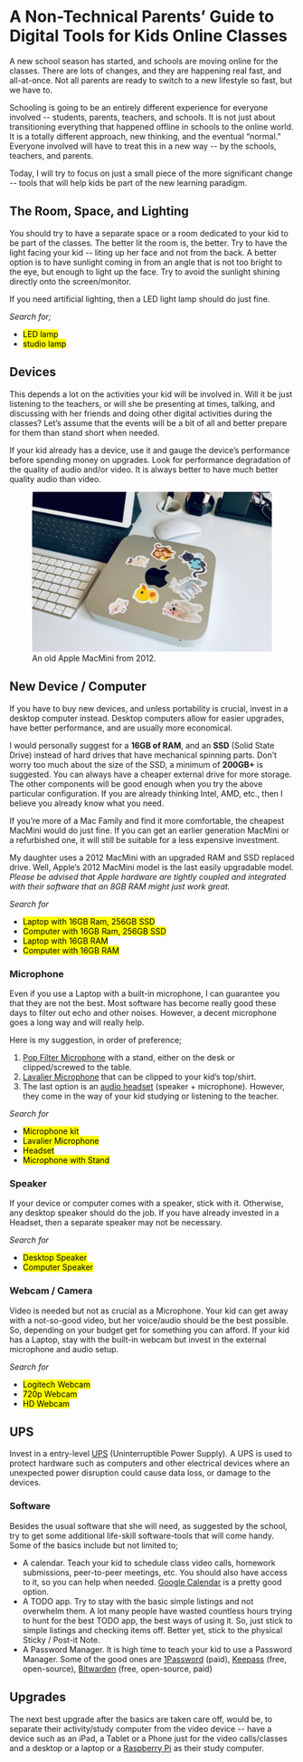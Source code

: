 # A Non-Technical Parents’ Guide to Digital Tools for Kids Online Classes

A new school season has started, and schools are moving online for the classes. There are lots of changes, and they are happening real fast, and all-at-once. Not all parents are ready to switch to a new lifestyle so fast, but we have to.

Schooling is going to be an entirely different experience for everyone involved -- students, parents, teachers, and schools. It is not just about transitioning everything that happened offline in schools to the online world. It is a totally different approach, new thinking, and the eventual “normal.” Everyone involved will have to treat this in a new way -- by the schools, teachers, and parents.

Today, I will try to focus on just a small piece of the more significant change -- tools that will help kids be part of the new learning paradigm.

## The Room, Space, and Lighting

You should try to have a separate space or a room dedicated to your kid to be part of the classes. The better lit the room is, the better. Try to have the light facing your kid -- liting up her face and not from the back. A better option is to have sunlight coming in from an angle that is not too bright to the eye, but enough to light up the face. Try to avoid the sunlight shining directly onto the screen/monitor.

If you need artificial lighting, then a LED light lamp should do just fine.

_Search for;_

- <mark>LED lamp</mark>
- <mark>studio lamp</mark>


## Devices

This depends a lot on the activities your kid will be involved in. Will it be just listening to the teachers, or will she be presenting at times, talking, and discussing with her friends and doing other digital activities during the classes? Let’s assume that the events will be a bit of all and better prepare for them than stand short when needed.

If your kid already has a device, use it and gauge the device’s performance before spending money on upgrades. Look for performance degradation of the quality of audio and/or video. It is always better to have much better quality audio than video.

<figure>
  <img src="/static/2020/macmini-2012-model.jpg" alt="A 2012-Model Apple MacMini" loading="lazy">
  <figcaption>
    An old Apple MacMini from 2012.
  </figcaption>
</figure>

## New Device / Computer

If you have to buy new devices, and unless portability is crucial, invest in a desktop computer instead. Desktop computers allow for easier upgrades, have better performance, and are usually more economical.

I would personally suggest for a <strong>16GB of RAM</strong>, and an <strong>SSD</strong> (Solid State Drive) instead of hard drives that have mechanical spinning parts. Don’t worry too much about the size of the SSD, a minimum of <strong>200GB+</strong> is suggested. You can always have a cheaper external drive for more storage. The other components will be good enough when you try the above particular configuration. If you are already thinking Intel, AMD, etc., then I believe you already know what you need.

If you’re more of a Mac Family and find it more comfortable, the cheapest MacMini would do just fine. If you can get an earlier generation MacMini or a refurbished one, it will still be suitable for a less expensive investment.

My daughter uses a 2012 MacMini with an upgraded RAM and SSD replaced drive. Well, Apple’s 2012 MacMini model is the last easily upgradable model. _Please be advised that Apple hardware are tightly coupled and integrated with their software that an 8GB RAM might just work great._

_Search for_

- <mark>Laptop with 16GB Ram, 256GB SSD</mark>
- <mark>Computer with 16GB Ram, 256GB SSD</mark>
- <mark>Laptop with 16GB RAM</mark>
- <mark>Computer with 16GB RAM</mark>

### Microphone

Even if you use a Laptop with a built-in microphone, I can guarantee you that they are not the best. Most software has become really good these days to filter out echo and other noises. However, a decent microphone goes a long way and will really help.

Here is my suggestion, in order of preference;

1. <a href="https://en.wikipedia.org/wiki/Pop_filter">Pop Filter Microphone</a> with a stand, either on the desk or clipped/screwed to the table.
1. <a href="https://en.wikipedia.org/wiki/Lavalier_microphone">Lavalier Microphone</a> that can be clipped to your kid’s top/shirt.
1. The last option is an <a href="https://en.wikipedia.org/wiki/Headset_(audio)">audio headset</a> (speaker + microphone). However, they come in the way of your kid studying or listening to the teacher.

_Search for_

- <mark>Microphone kit</mark>
- <mark>Lavalier Microphone</mark>
- <mark>Headset</mark>
- <mark>Microphone with Stand</mark>

### Speaker

If your device or computer comes with a speaker, stick with it. Otherwise, any desktop speaker should do the job. If you have already invested in a Headset, then a separate speaker may not be necessary.

_Search for_

- <mark>Desktop Speaker</mark>
- <mark>Computer Speaker</mark>

### Webcam / Camera

Video is needed but not as crucial as a Microphone. Your kid can get away with a not-so-good video, but her voice/audio should be the best possible. So, depending on your budget get for something you can afford. If your kid has a Laptop, stay with the built-in webcam but invest in the external microphone and audio setup.

_Search for_

- <mark>Logitech Webcam</mark>
- <mark>720p Webcam</mark>
- <mark>HD Webcam</mark>


## UPS

Invest in a entry-level <a href="https://en.wikipedia.org/wiki/Uninterruptible_power_supply">UPS</a> (Uninterruptible Power Supply). A UPS is used to protect hardware such as computers and other electrical devices where an unexpected power disruption could cause data loss, or damage to the devices.

### Software

Besides the usual software that she will need, as suggested by the school, try to get some additional life-skill software-tools that will come handy. Some of the basics include but not limited to;

- A calendar. Teach your kid to schedule class video calls, homework submissions, peer-to-peer meetings, etc. You should also have access to it, so you can help when needed. <a href="https://calendar.google.com/">Google Calendar</a> is a pretty good option.
- A TODO app. Try to stay with the basic simple listings and not overwhelm them. A lot many people have wasted countless hours trying to hunt for the best TODO app, the best ways of using it. So, just stick to simple listings and checking items off. Better yet, stick to the physical Sticky / Post-it Note.
- A Password Manager. It is high time to teach your kid to use a Password Manager. Some of the good ones are <a href="https://1password.com">1Password</a> (paid), <a href="https://keepass.info">Keepass</a> (free, open-source), <a href="https://bitwarden.com">Bitwarden</a> (free, open-source, paid)


## Upgrades

The next best upgrade after the basics are taken care off, would be, to separate their activity/study computer from the video device -- have a device such as an iPad, a Tablet or a Phone just for the video calls/classes and a desktop or a laptop or a <a href="https://www.raspberrypi.org">Raspberry Pi</a> as their study computer.
